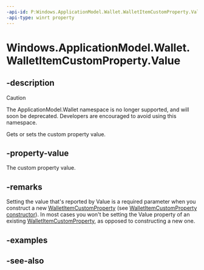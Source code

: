 ```yaml
---
-api-id: P:Windows.ApplicationModel.Wallet.WalletItemCustomProperty.Value
-api-type: winrt property
---
```


<!-- Property syntax
public string Value { get;  set; }
-->

# Windows.ApplicationModel.Wallet.WalletItemCustomProperty.Value

## -description
> [!CAUTION]
> The ApplicationModel.Wallet namespace is no longer supported, and will soon be deprecated. Developers are encouraged to avoid using this namespace.

Gets or sets the custom property value.

## -property-value
The custom property value.

## -remarks
Setting the value that's reported by Value is a required parameter when you construct a new [WalletItemCustomProperty](walletitemcustomproperty.md) (see [WalletItemCustomProperty constructor](walletitemcustomproperty_walletitemcustomproperty_1571897524.md)). In most cases you won't be setting the Value property of an existing [WalletItemCustomProperty](walletitemcustomproperty.md), as opposed to constructing a new one.

## -examples

## -see-also
